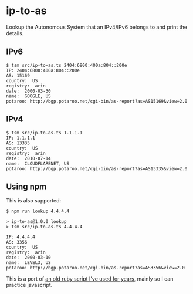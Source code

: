 # ip-to-as

Lookup the Autonomous System that an IPv4/IPv6 belongs to and print the details.

## IPv6
```
$ tsm src/ip-to-as.ts 2404:6800:400a:804::200e
IP: 2404:6800:400a:804::200e
AS: 15169
country:  US 
registry:  arin 
date:  2000-03-30 
name:  GOOGLE, US
potaroo: http://bgp.potaroo.net/cgi-bin/as-report?as=AS15169&view=2.0
```

## IPv4
```
$ tsm src/ip-to-as.ts 1.1.1.1
IP: 1.1.1.1
AS: 13335
country:  US 
registry:  arin 
date:  2010-07-14 
name:  CLOUDFLARENET, US
potaroo: http://bgp.potaroo.net/cgi-bin/as-report?as=AS13335&view=2.0
```

## Using npm

This is also supported:
```
$ npm run lookup 4.4.4.4

> ip-to-as@1.0.0 lookup
> tsm src/ip-to-as.ts 4.4.4.4

IP: 4.4.4.4
AS: 3356
country:  US 
registry:  arin 
date:  2000-03-10 
name:  LEVEL3, US
potaroo: http://bgp.potaroo.net/cgi-bin/as-report?as=AS3356&view=2.0
```

This is a port of [an old ruby script I've used for years](https://github.com/yob/dotfiles/blob/main/bin/ip-to-as), mainly so I can practice javascript.
